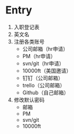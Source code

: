 # Entry

1. 入职登记表
2. 英文名
3. 注册各类账号
   - 公司邮箱（hr申请）
   - PM（hr申请）
   - svn/git（hr申请）
   - 10000ft（美国邀请）
   - 钉钉（公司邮箱）
   - trello（公司邮箱）
   - Github（自己邮箱）
4. 修改默认密码
   - 邮箱
   - PM
   - svn/git
   - 10000ft

